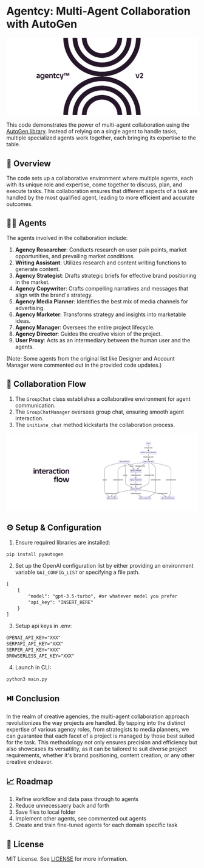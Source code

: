 # Agentcy: Multi-Agent Collaboration with AutoGen

<p align="center">
  <img src='./misc/logo1.png' width=600>
</p>

This code demonstrates the power of multi-agent collaboration using the [AutoGen library](https://github.com/microsoft/autogen). Instead of relying on a single agent to handle tasks, multiple specialized agents work together, each bringing its expertise to the table.


## 📖 Overview

The code sets up a collaborative environment where multiple agents, each with its unique role and expertise, come together to discuss, plan, and execute tasks. This collaboration ensures that different aspects of a task are handled by the most qualified agent, leading to more efficient and accurate outcomes.

## 🕵🏽 Agents

The agents involved in the collaboration include:

1. **Agency Researcher**: Conducts research on user pain points, market opportunities, and prevailing market conditions.
2. **Writing Assistant**: Utilizes research and content writing functions to generate content.
3. **Agency Strategist**: Drafts strategic briefs for effective brand positioning in the market.
4. **Agency Copywriter**: Crafts compelling narratives and messages that align with the brand's strategy.
5. **Agency Media Planner**: Identifies the best mix of media channels for advertising.
6. **Agency Marketer**: Transforms strategy and insights into marketable ideas.
7. **Agency Manager**: Oversees the entire project lifecycle.
8. **Agency Director**: Guides the creative vision of the project.
9. **User Proxy**: Acts as an intermediary between the human user and the agents.

(Note: Some agents from the original list like Designer and Account Manager were commented out in the provided code updates.)

## 🤝 Collaboration Flow

1. The `GroupChat` class establishes a collaborative environment for agent communication.
2. The `GroupChatManager` oversees group chat, ensuring smooth agent interaction.
3. The `initiate_chat` method kickstarts the collaboration process. 

<p align="center">
  <img src='./misc/flow.png' width=600>
</p>

## ⚙️ Setup & Configuration

1. Ensure required libraries are installed:
```
pip install pyautogen
```

2. Set up the OpenAI configuration list by either providing an environment variable `OAI_CONFIG_LIST` or specifying a file path.
```
[
    {
        "model": "gpt-3.5-turbo", #or whatever model you prefer
        "api_key": "INSERT_HERE"
    }
]
```

3. Setup api keys in .env:
```
OPENAI_API_KEY="XXX"
SERPAPI_API_KEY="XXX"
SERPER_API_KEY="XXX"
BROWSERLESS_API_KEY="XXX"
```

4. Launch in CLI:
```
python3 main.py
```

## ⏯️ Conclusion

In the realm of creative agencies, the multi-agent collaboration approach revolutionizes the way projects are handled. By tapping into the distinct expertise of various agency roles, from strategists to media planners, we can guarantee that each facet of a project is managed by those best suited for the task. This methodology not only ensures precision and efficiency but also showcases its versatility, as it can be tailored to suit diverse project requirements, whether it's brand positioning, content creation, or any other creative endeavor.

## 📈 Roadmap

1. Refine workflow and data pass through to agents
2. Reduce unnecessaery back and forth
3. Save files to local folder
4. Implement other agents, see commented out agents
6. Create and train fine-tuned agents for each domain specific task

## 📝 License 

MIT License. See [LICENSE](https://opensource.org/license/mit/) for more information.